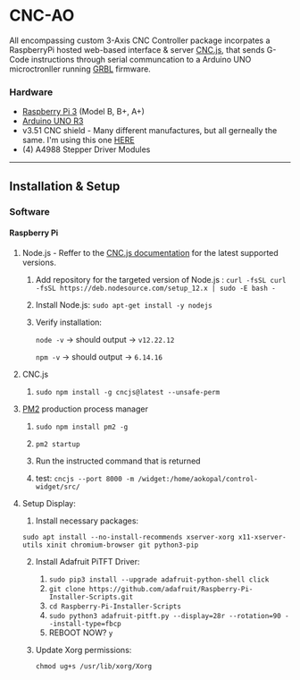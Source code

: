 # CNC-AO

All encompassing custom 3-Axis CNC Controller package incorpates a RaspberryPi hosted web-based interface & server [CNC.js](https://github.com/cncjs/cncjs), that sends G-Code instructions through serial communcation to a Arduino UNO microctronller running [GRBL](https://github.com/gnea/grbl) firmware.

### Hardware
- [Raspberry Pi 3](https://www.raspberrypi.com/products/) (Model B, B+, A+)
- [Arduino UNO R3](https://docs.arduino.cc/hardware/uno-rev3)
- v3.51 CNC shield - Many different manufactures, but all gerneally the same. I'm using this one [HERE](https://a.co/d/5g3BnT0)
- (4) A4988 Stepper Driver Modules

---
## Installation & Setup

### Software

#### Raspberry Pi
1. Node.js - Reffer to the [CNC.js documentation](https://github.com/cncjs/cncjs#supported-nodejs-versions) for the latest supported versions.

    1. Add repository for the targeted version of Node.js :
    `curl -fsSL curl -fsSL https://deb.nodesource.com/setup_12.x | sudo -E bash -`


    2. Install Node.js: `sudo apt-get install -y nodejs`

    3. Verify installation:

        `node -v` -> should output -> `v12.22.12`

        `npm -v`  -> should output -> `6.14.16`

2. CNC.js
    1. `sudo npm install -g cncjs@latest --unsafe-perm`

3. [PM2](https://github.com/Unitech/pm2) production process manager
    1. `sudo npm install pm2 -g`
    2. `pm2 startup`
    3. Run the instructed command that is returned

    5. test: `cncjs --port 8000 -m /widget:/home/aokopal/control-widget/src/`

5. Setup Display:
    1. Install necessary packages:
    
    `sudo apt install --no-install-recommends xserver-xorg x11-xserver-utils xinit chromium-browser git python3-pip`

    2. Install Adafruit PiTFT Driver:
        1. `sudo pip3 install --upgrade adafruit-python-shell click`
        2. `git clone https://github.com/adafruit/Raspberry-Pi-Installer-Scripts.git`
        3. `cd Raspberry-Pi-Installer-Scripts`
        4. `sudo python3 adafruit-pitft.py --display=28r --rotation=90 --install-type=fbcp`
        5. REBOOT NOW? `y`
    
    3. Update Xorg permissions:

        `chmod ug+s /usr/lib/xorg/Xorg`